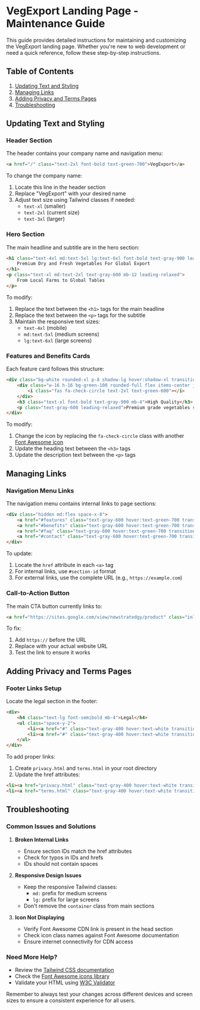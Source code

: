 # VegExport Landing Page - Maintenance Guide

This guide provides detailed instructions for maintaining and customizing the VegExport landing page. Whether you're new to web development or need a quick reference, follow these step-by-step instructions.

## Table of Contents
1. [Updating Text and Styling](#updating-text-and-styling)
2. [Managing Links](#managing-links)
3. [Adding Privacy and Terms Pages](#adding-privacy-and-terms-pages)
4. [Troubleshooting](#troubleshooting)

## Updating Text and Styling

### Header Section
The header contains your company name and navigation menu:

```html
<a href="/" class="text-2xl font-bold text-green-700">VegExport</a>
```

To change the company name:
1. Locate this line in the header section
2. Replace "VegExport" with your desired name
3. Adjust text size using Tailwind classes if needed:
   - `text-xl` (smaller)
   - `text-2xl` (current size)
   - `text-3xl` (larger)

### Hero Section
The main headline and subtitle are in the hero section:

```html
<h1 class="text-4xl md:text-5xl lg:text-6xl font-bold text-gray-900 leading-tight mb-6">
    Premium Dry and Fresh Vegetables For Global Export
</h1>
<p class="text-xl md:text-2xl text-gray-600 mb-12 leading-relaxed">
    From Local Farms to Global Tables
</p>
```

To modify:
1. Replace the text between the `<h1>` tags for the main headline
2. Replace the text between the `<p>` tags for the subtitle
3. Maintain the responsive text sizes:
   - `text-4xl` (mobile)
   - `md:text-5xl` (medium screens)
   - `lg:text-6xl` (large screens)

### Features and Benefits Cards
Each feature card follows this structure:

```html
<div class="bg-white rounded-xl p-8 shadow-lg hover:shadow-xl transition-shadow duration-300">
    <div class="w-16 h-16 bg-green-100 rounded-full flex items-center justify-center mb-6">
        <i class="fas fa-check-circle text-2xl text-green-600"></i>
    </div>
    <h3 class="text-xl font-bold text-gray-900 mb-4">High Quality</h3>
    <p class="text-gray-600 leading-relaxed">Premium grade vegetables sourced directly from certified farms.</p>
</div>
```

To modify:
1. Change the icon by replacing the `fa-check-circle` class with another [Font Awesome icon](https://fontawesome.com/icons)
2. Update the heading text between the `<h3>` tags
3. Update the description text between the `<p>` tags

## Managing Links

### Navigation Menu Links
The navigation menu contains internal links to page sections:

```html
<div class="hidden md:flex space-x-8">
    <a href="#features" class="text-gray-600 hover:text-green-700 transition-colors duration-300">Features</a>
    <a href="#benefits" class="text-gray-600 hover:text-green-700 transition-colors duration-300">Benefits</a>
    <a href="#faq" class="text-gray-600 hover:text-green-700 transition-colors duration-300">FAQ</a>
    <a href="#contact" class="text-gray-600 hover:text-green-700 transition-colors duration-300">Contact</a>
</div>
```

To update:
1. Locate the `href` attribute in each `<a>` tag
2. For internal links, use `#section-id` format
3. For external links, use the complete URL (e.g., `https://example.com`)

### Call-to-Action Button
The main CTA button currently links to:

```html
<a href="https://sites.google.com/view/newstratedgy/product" class="inline-block bg-green-600 text-white px-8 py-4 rounded-lg">
```

To fix:
1. Add `https://` before the URL
2. Replace with your actual website URL
3. Test the link to ensure it works

## Adding Privacy and Terms Pages

### Footer Links Setup
Locate the legal section in the footer:

```html
<div>
    <h4 class="text-lg font-semibold mb-4">Legal</h4>
    <ul class="space-y-2">
        <li><a href="#" class="text-gray-400 hover:text-white transition-colors duration-300">Privacy Policy</a></li>
        <li><a href="#" class="text-gray-400 hover:text-white transition-colors duration-300">Terms of Service</a></li>
    </ul>
</div>
```

To add proper links:
1. Create `privacy.html` and `terms.html` in your root directory
2. Update the href attributes:
```html
<li><a href="privacy.html" class="text-gray-400 hover:text-white transition-colors duration-300">Privacy Policy</a></li>
<li><a href="terms.html" class="text-gray-400 hover:text-white transition-colors duration-300">Terms of Service</a></li>
```

## Troubleshooting

### Common Issues and Solutions

1. **Broken Internal Links**
   - Ensure section IDs match the href attributes
   - Check for typos in IDs and hrefs
   - IDs should not contain spaces

2. **Responsive Design Issues**
   - Keep the responsive Tailwind classes:
     - `md:` prefix for medium screens
     - `lg:` prefix for large screens
   - Don't remove the `container` class from main sections

3. **Icon Not Displaying**
   - Verify Font Awesome CDN link is present in the head section
   - Check icon class names against Font Awesome documentation
   - Ensure internet connectivity for CDN access

### Need More Help?
- Review the [Tailwind CSS documentation](https://tailwindcss.com/docs)
- Check the [Font Awesome icons library](https://fontawesome.com/icons)
- Validate your HTML using [W3C Validator](https://validator.w3.org/)

Remember to always test your changes across different devices and screen sizes to ensure a consistent experience for all users.
